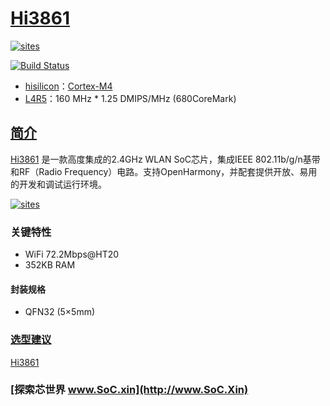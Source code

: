 ﻿# [Hi3861](https://github.com/SoCXin/Hi3861)

[![sites](http://182.61.61.133/link/resources/SoC.png)](http://www.SoC.Xin)

[![Build Status](https://github.com/SoCXin/Hi3861/workflows/src/badge.svg)](https://github.com/SoCXin/Hi3861/actions/workflows/src.yml)

* [hisilicon](https://www.hisilicon.com)：[Cortex-M4](https://github.com/SoCXin/Cortex)
* [L4R5](https://github.com/SoCXin/Level)：160 MHz * 1.25 DMIPS/MHz (680CoreMark)

## [简介](https://github.com/SoCXin/Hi3861/wiki)

[Hi3861](https://github.com/SoCXin/Hi3861) 是一款高度集成的2.4GHz WLAN SoC芯片，集成IEEE 802.11b/g/n基带和RF（Radio Frequency）电路。支持OpenHarmony，并配套提供开放、易用的开发和调试运行环境。

[![sites](docs/Hi3861.png)](https://www.hisilicon.com/cn/products/smart-iot/ShortRangeWirelessIOT/Hi3861V100)

### 关键特性

* WiFi 72.2Mbps@HT20
* 352KB RAM

#### 封装规格

* QFN32 (5×5mm)


### [选型建议](https://github.com/SoCXin)

[Hi3861](https://github.com/SoCXin/Hi3861)

### [探索芯世界 www.SoC.xin](http://www.SoC.Xin)
